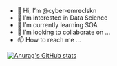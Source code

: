 - 👋 Hi, I’m @cyber-emreclskn
- 👀 I’m interested in Data Science
- 🌱 I’m currently learning SOA
- 💞️ I’m looking to collaborate on ...
- 📫 How to reach me ...

<!---
cyber-emreclskn/cyber-emreclskn is a ✨ special ✨ repository because its `README.md` (this file) appears on your GitHub profile.
You can click the Preview link to take a look at your changes.
--->

[![Anurag's GitHub stats](https://github-readme-stats.vercel.app/api?username=anuraghazra)](https://github.com/cyber-emreclskn/github-readme-stats)
